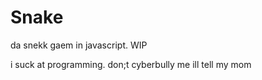 # Snake

da snekk gaem in javascript.
WIP

i suck at programming. don;t cyberbully me ill tell my mom

